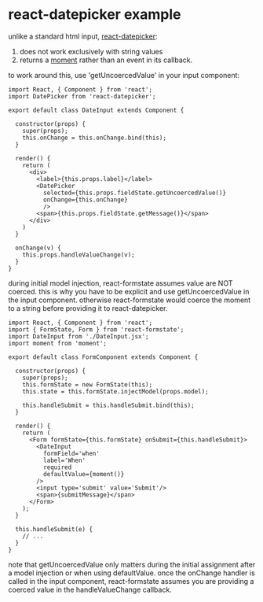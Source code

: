 # react-datepicker example

unlike a standard html input, [react-datepicker](https://github.com/Hacker0x01/react-datepicker):

1. does not work exclusively with string values
2. returns a [moment](http://momentjs.com/) rather than an event in its callback.

to work around this, use 'getUncoercedValue' in your input component:

```es6
import React, { Component } from 'react';
import DatePicker from 'react-datepicker';

export default class DateInput extends Component {

  constructor(props) {
    super(props);
    this.onChange = this.onChange.bind(this);
  }

  render() {
    return (
      <div>
        <label>{this.props.label}</label>
        <DatePicker
          selected={this.props.fieldState.getUncoercedValue()}
          onChange={this.onChange}
          />
        <span>{this.props.fieldState.getMessage()}</span>
      </div>
    )
  }

  onChange(v) {
    this.props.handleValueChange(v);
  }
}
```

during initial model injection, react-formstate assumes value are NOT coerced. this is why you have to be explicit and use getUncoercedValue in the input component. otherwise react-formstate would coerce the moment to a string before providing it to react-datepicker.

```es6
import React, { Component } from 'react';
import { FormState, Form } from 'react-formstate';
import DateInput from './DateInput.jsx';
import moment from 'moment';

export default class FormComponent extends Component {

  constructor(props) {
    super(props);
    this.formState = new FormState(this);
    this.state = this.formState.injectModel(props.model);

    this.handleSubmit = this.handleSubmit.bind(this);
  }

  render() {
    return (
      <Form formState={this.formState} onSubmit={this.handleSubmit}>
        <DateInput
          formField='when'
          label='When'
          required
          defaultValue={moment()}
        />
        <input type='submit' value='Submit'/>
        <span>{submitMessage}</span>
      </Form>
    );
  }

  this.handleSubmit(e) {
    // ...
  }
}
```

note that getUncoercedValue only matters during the initial assignment after a model injection or when using defaultValue. once the onChange handler is called in the input component, react-formstate assumes you are providing a coerced value in the handleValueChange callback.
